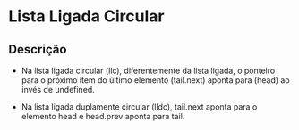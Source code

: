 # Lista Ligada Circular

## Descrição

- Na lista ligada circular (llc), diferentemente da lista ligada, o ponteiro para o próximo item do último elemento (tail.next) aponta para (head) ao invés de undefined.

- Na lista ligada duplamente circular (lldc), tail.next aponta para o elemento head e head.prev aponta para tail.
